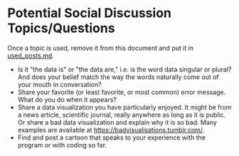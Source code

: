 # Potential Social Discussion Topics/Questions

Once a topic is used, remove it from this document and put it in [used_posts.md](used_posts.md).

- Is it "the data is" or "the data are," i.e. is the word data singular or plural? And does your belief match the way the words naturally come out of your mouth in conversation?
- Share your favorite (or least favorite, or most common) error message. What do you do when it appears?
- Share a data visualization you have particularly enjoyed. It might be from a news article, scientific journal, really anywhere as long as it is public. Or share a bad data visualization and explain why it is so bad. Many examples are available at https://badvisualisations.tumblr.com/.
- Find and post a cartoon that speaks to your experience with the program or with coding so far.
